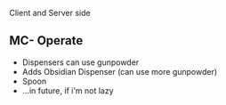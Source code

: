 Client and Server side
## MC- Operate

- Dispensers can use gunpowder
- Adds Obsidian Dispenser (can use more gunpowder)
- Spoon
- ...in future, if i'm not lazy

